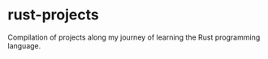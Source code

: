 # rust-projects
Compilation of projects along my journey of learning the Rust programming language.
